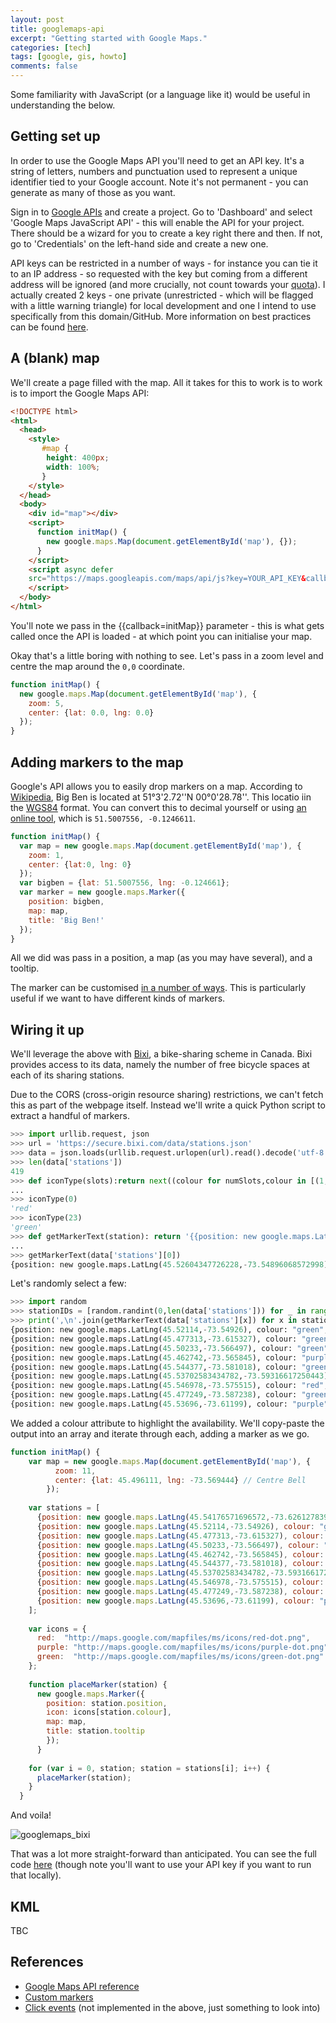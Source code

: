 ```yaml
---
layout: post
title: googlemaps-api
excerpt: "Getting started with Google Maps."
categories: [tech]
tags: [google, gis, howto]
comments: false
---
```


Some familiarity with JavaScript (or a language like it) would be useful in understanding the below.

## Getting set up

In order to use the Google Maps API you'll need to get an API key. It's a string of letters, numbers and punctuation used to represent a unique identifier tied to your Google account. Note it's not permanent - you can generate as many of those as you want.

Sign in to [Google APIs](https://console.developers.google.com/apis) and create a project. Go to 'Dashboard' and select 'Google Maps JavaScript API' - this will enable the API for your project. There should be a wizard for you to create a key right there and then. If not, go to 'Credentials' on the left-hand side and create a new one.

API keys can be restricted in a number of ways - for instance you can tie it to an IP address - so requested with the key but coming from a different address will be ignored (and more crucially, not count towards your [quota](https://developers.google.com/maps/documentation/javascript/usage)). I actually created 2 keys - one private (unrestricted - which will be flagged with a little warning triangle) for local development and one I intend to use specifically from this domain/GitHub. More information on best practices can be found [here](https://support.google.com/googleapi/answer/6310037).

## A (blank) map

We'll create a page filled with the map. All it takes for this to work is to work is to import the Google Maps API:

~~~ html
<!DOCTYPE html>
<html>
  <head>
    <style>
       #map {
        height: 400px;
        width: 100%;
       }
    </style>
  </head>
  <body>
    <div id="map"></div>
    <script>
      function initMap() {
        new google.maps.Map(document.getElementById('map'), {});
      }
    </script>
    <script async defer
    src="https://maps.googleapis.com/maps/api/js?key=YOUR_API_KEY&callback=initMap">
    </script>
  </body>
</html>
~~~

You'll note we pass in the {{callback=initMap}} parameter - this is what gets called once the API is loaded - at which point you can initialise your map.

Okay that's a little boring with nothing to see. Let's pass in a zoom level and centre the map around the `0,0` coordinate.

~~~ javascript
function initMap() {
  new google.maps.Map(document.getElementById('map'), {
    zoom: 5,
    center: {lat: 0.0, lng: 0.0}
  }); 
}
~~~

## Adding markers to the map

Google's API allows you to easily drop markers on a map. According to [Wikipedia](https://en.wikipedia.org/wiki/Big_Ben), Big Ben is located at 51°3'2.72''N 00°0'28.78''. This locatio iin the [WGS84](https://en.wikipedia.org/wiki/World_Geodetic_System#A_new_World_Geodetic_System:_WGS_84) format. You can convert this to decimal yourself or using [an online tool](http://www.pgc.umn.edu/tools/conversion), which is `51.5007556, -0.1246611`.

~~~ javascript
function initMap() {
  var map = new google.maps.Map(document.getElementById('map'), {
    zoom: 1,
    center: {lat:0, lng: 0}
  });
  var bigben = {lat: 51.5007556, lng: -0.124661};
  var marker = new google.maps.Marker({
    position: bigben,
    map: map,
    title: 'Big Ben!'
  });
}
~~~

All we did was pass in a position, a map (as you may have several), and a tooltip.

The marker can be customised [in a number of ways](https://developers.google.com/maps/documentation/javascript/reference#MarkerOptions). This is particularly useful if we want to have different kinds of markers. 

## Wiring it up

We'll leverage the above with [Bixi](), a bike-sharing scheme in Canada. Bixi provides access to its data, namely the number of free bicycle spaces at each of its sharing stations.

Due to the CORS (cross-origin resource sharing) restrictions, we can't fetch this as part of the webpage itself. Instead we'll write a quick Python script to extract a handful of markers.

~~~ python
>>> import urllib.request, json
>>> url = 'https://secure.bixi.com/data/stations.json'
>>> data = json.loads(urllib.request.urlopen(url).read().decode('utf-8'))
>>> len(data['stations'])
419
>>> def iconType(slots):return next((colour for numSlots,colour in [(1, 'red'),(10,'purple'),(200,'green')] if slots < numSlots))
...
>>> iconType(0)
'red'
>>> iconType(23)
'green'
>>> def getMarkerText(station): return '{{position: new google.maps.LatLng({lat},{lng}), colour: "{colour}", tooltip: "{tt}"}}'.format(lat=station['la'],lng=station['lo'],colour=iconType(station['da']),tt=station['s'])
...
>>> getMarkerText(data['stations'][0])
{position: new google.maps.LatLng(45.52604347726228,-73.54896068572998), colour: "red", tooltip: "Parthenais/Ste-Catherine"}
~~~

Let's randomly select a few:

~~~ python
>>> import random
>>> stationIDs = [random.randint(0,len(data['stations'])) for _ in range(10)]
>>> print(',\n'.join(getMarkerText(data['stations'][x]) for x in stationIDs))                           {position: new google.maps.LatLng(45.54176571696572,-73.62612783908844), colour: "green", tooltip: "Gounod / Saint-Denis"},
{position: new google.maps.LatLng(45.52114,-73.54926), colour: "green", tooltip: "RenLesque / Papineau"},
{position: new google.maps.LatLng(45.477313,-73.615327), colour: "green", tooltip: "Ave Notre Dame de Gre / Darie"},
{position: new google.maps.LatLng(45.50233,-73.566497), colour: "green", tooltip: "Union/RenLesque"},
{position: new google.maps.LatLng(45.462742,-73.565845), colour: "purple", tooltip: "Ross / Ave de Llise"},
{position: new google.maps.LatLng(45.544377,-73.581018), colour: "green", tooltip: "Parc Rosemont (Dandurand/d'Iberville)"},
{position: new google.maps.LatLng(45.53702583434782,-73.59316617250443), colour: "green", tooltip: "Parc Pe-Marquette (Chambord / Rosemont)"},
{position: new google.maps.LatLng(45.546978,-73.575515), colour: "red", tooltip: "4e Avenue / Masson"},
{position: new google.maps.LatLng(45.477249,-73.587238), colour: "green", tooltip: "Metro Place St-Henri (St-Ferdinand/St-Jacques)"},
{position: new google.maps.LatLng(45.53696,-73.61199), colour: "purple", tooltip: "Banger / Saint-Denis"}
~~~

We added a colour attribute to highlight the availability. We'll copy-paste the output into an array and iterate through each, adding a marker as we go.

~~~ javascript
function initMap() {
    var map = new google.maps.Map(document.getElementById('map'), {
          zoom: 11,
          center: {lat: 45.496111, lng: -73.569444} // Centre Bell
        });
  
    var stations = [
      {position: new google.maps.LatLng(45.54176571696572,-73.62612783908844), colour: "green", tooltip: "Gounod / Saint-Denis"},
      {position: new google.maps.LatLng(45.52114,-73.54926), colour: "green", tooltip: "RenLesque / Papineau"},
      {position: new google.maps.LatLng(45.477313,-73.615327), colour: "green", tooltip: "Ave Notre Dame de Gre / Darie"},
      {position: new google.maps.LatLng(45.50233,-73.566497), colour: "green", tooltip: "Union/RenLesque"},
      {position: new google.maps.LatLng(45.462742,-73.565845), colour: "purple", tooltip: "Ross / Ave de Llise"},
      {position: new google.maps.LatLng(45.544377,-73.581018), colour: "green", tooltip: "Parc Rosemont (Dandurand/d'Iberville)"},
      {position: new google.maps.LatLng(45.53702583434782,-73.59316617250443), colour: "green", tooltip: "Parc Pe-Marquette (Chambord / Rosemont)"},
      {position: new google.maps.LatLng(45.546978,-73.575515), colour: "red", tooltip: "4e Avenue / Masson"},
      {position: new google.maps.LatLng(45.477249,-73.587238), colour: "green", tooltip: "Metro Place St-Henri (St-Ferdinand/St-Jacques)"},
      {position: new google.maps.LatLng(45.53696,-73.61199), colour: "purple", tooltip: "Banger / Saint-Denis"}
    ];
    
    var icons = {
      red:  "http://maps.google.com/mapfiles/ms/icons/red-dot.png",
      purple: "http://maps.google.com/mapfiles/ms/icons/purple-dot.png",
      green:  "http://maps.google.com/mapfiles/ms/icons/green-dot.png"
    };
    
    function placeMarker(station) {
      new google.maps.Marker({
        position: station.position,
        icon: icons[station.colour],
        map: map,
        title: station.tooltip
        });
      }
    
    for (var i = 0, station; station = stations[i]; i++) {
      placeMarker(station);
    }
  }
~~~

And voila!

![googlemaps_bixi](../../img/googlemaps_bixi.png)

That was a lot more straight-forward than anticipated. You can see the full code [here](https://github.com/axiomiety/crashburn/blob/master/googlemaps_scratch.html) (though note you'll want to use your API key if you want to run that locally).

## KML 

TBC

## References

* [Google Maps API reference](https://developers.google.com/maps/documentation/javascript/reference#MapOptions)
* [Custom markers](https://developers.google.com/maps/documentation/javascript/custom-markers)
* [Click events](https://developers.google.com/maps/documentation/javascript/examples/event-simple) (not implemented in the above, just something to look into)
